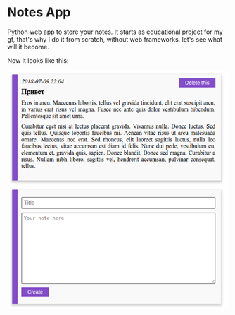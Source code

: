 # Notes App

Python web app to store your notes. It starts as educational project for my gf, that's why I do it from scratch, without web frameworks, let's see what will it become.

Now it looks like this:

![Screenshot](./screenshot.png)
